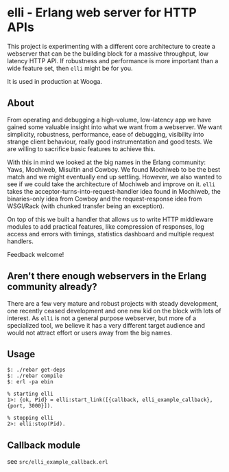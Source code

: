 # elli - Erlang web server for HTTP APIs

This project is experimenting with a different core architecture to
create a webserver that can be the building block for a massive
throughput, low latency HTTP API. If robustness and performance is
more important than a wide feature set, then `elli` might be for you.

It is used in production at Wooga.

## About

From operating and debugging a high-volume, low-latency app we have
gained some valuable insight into what we want from a webserver. We
want simplicity, robustness, performance, ease of debugging,
visibility into strange client behaviour, really good instrumentation
and good tests. We are willing to sacrifice basic features to achieve
this.

With this in mind we looked at the big names in the Erlang community:
Yaws, Mochiweb, Misultin and Cowboy. We found Mochiweb to be the best
match and we might eventually end up settling. However, we also wanted
to see if we could take the architecture of Mochiweb and improve on
it. `elli` takes the acceptor-turns-into-request-handler idea found in
Mochiweb, the binaries-only idea from Cowboy and the request-response
idea from WSGI/Rack (with chunked transfer being an exception).

On top of this we built a handler that allows us to write HTTP
middleware modules to add practical features, like compression of
responses, log access and errors with timings, statistics dashboard
and multiple request handlers.

Feedback welcome!

## Aren't there enough webservers in the Erlang community already?

There are a few very mature and robust projects with steady
development, one recently ceased development and one new kid on the
block with lots of interest. As `elli` is not a general purpose
webserver, but more of a specialized tool, we believe it has a very
different target audience and would not attract effort or users away
from the big names.


## Usage

    $: ./rebar get-deps
    $: ./rebar compile
    $: erl -pa ebin

    % starting elli
    1>: {ok, Pid} = elli:start_link([{callback, elli_example_callback}, {port, 3000}]).

    % stopping elli
    2>: elli:stop(Pid).

## Callback module

see `src/elli_example_callback.erl`
